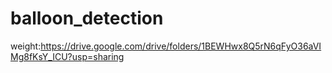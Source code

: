 # balloon_detection
weight:https://drive.google.com/drive/folders/1BEWHwx8Q5rN6qFyO36aVIMg8fKsY_ICU?usp=sharing
